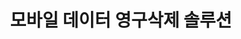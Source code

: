 ---
title: "모바일 데이터 영구삭제 솔루션"
description: "스마트 ‘모바일 업무 환경’에서 가장 안전하고 정확한 스마트 디바이스 관리 솔루션"
description_option1: "데이터 단순 삭제 및 임의(불법) 복구에 따른 리스크 해결 데이터 안심삭제 "
description_option2: "디바이스 파쇄 및 중고 판매에 따른 비용 부담 해결 간단한 재사용 "
description_option3: "임의 초기화에 따르는 시스템 오류 문제 해결 기술적 문제 해결"
description_option4: "고가의 외산 솔루션, 비용문제, 시장독점에 따른 불합리한 라이선스 해결 저렴한 운용비용"
picture: service_img2.png

label_default: "태그1" 
label_primary: "태그2"
label_success: "태그3"
label_info: "태그4"
label_warning: "태그5"
label_danger: "태그6"
---